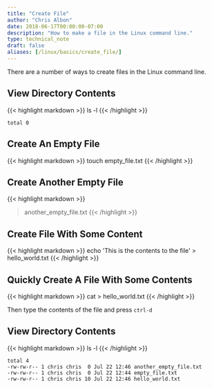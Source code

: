 ```yaml
---
title: "Create File"
author: "Chris Albon"
date: 2018-06-17T00:00:00-07:00
description: "How to make a file in the Linux command line."
type: technical_note
draft: false
aliases: [/linux/basics/create_file/]
---
```


There are a number of ways to create files in the Linux command line.

## View Directory Contents

{{< highlight markdown >}}
ls -l
{{< /highlight >}}
```
total 0
```

## Create An Empty File

{{< highlight markdown >}}
touch empty_file.txt
{{< /highlight >}}

## Create Another Empty File

{{< highlight markdown >}}
> another_empty_file.txt
{{< /highlight >}}

## Create File With Some Content

{{< highlight markdown >}}
echo 'This is the contents to the file' > hello_world.txt
{{< /highlight >}}

## Quickly Create A File With Some Contents

{{< highlight markdown >}}
cat > hello_world.txt
{{< /highlight >}}

Then type the contents of the file and press `ctrl-d`

## View Directory Contents

{{< highlight markdown >}}
ls -l
{{< /highlight >}}
```
total 4
-rw-rw-r-- 1 chris chris  0 Jul 22 12:46 another_empty_file.txt
-rw-rw-r-- 1 chris chris  0 Jul 22 12:44 empty_file.txt
-rw-rw-r-- 1 chris chris 10 Jul 22 12:46 hello_world.txt
```